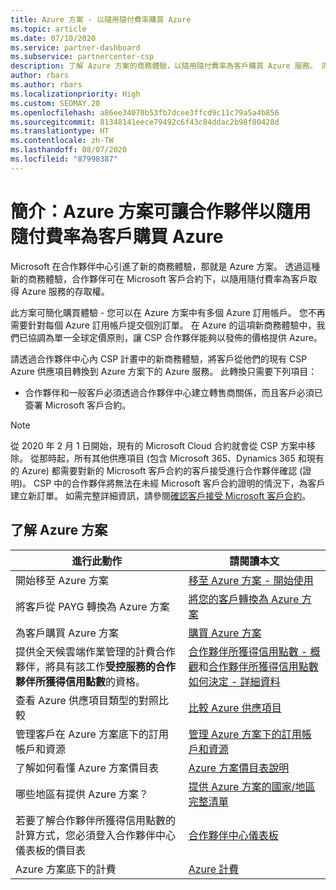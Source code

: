 ```yaml
---
title: Azure 方案 - 以隨用隨付費率購買 Azure
ms.topic: article
ms.date: 07/10/2020
ms.service: partner-dashboard
ms.subservice: partnercenter-csp
description: 了解 Azure 方案的商務體驗，以隨用隨付費率為客戶購買 Azure 服務。 同時了解新的安全性需求。
author: rbars
ms.author: rbars
ms.localizationpriority: High
ms.custom: SEOMAY.20
ms.openlocfilehash: a86ee34070b53fb7dcee3ffcd9c11c79a5a4b856
ms.sourcegitcommit: 81348141eece79492c6f43c84ddac2b98f80428d
ms.translationtype: HT
ms.contentlocale: zh-TW
ms.lasthandoff: 08/07/2020
ms.locfileid: "87998387"
---
```

# <a name="introduction-azure-plan-lets-partners-buy-azure-at-pay-as-you-go-rates-for-customers"></a>簡介：Azure 方案可讓合作夥伴以隨用隨付費率為客戶購買 Azure

Microsoft 在合作夥伴中心引進了新的商務體驗，那就是 Azure 方案。  透過這種新的商務體驗，合作夥伴可在 Microsoft 客戶合約下，以隨用隨付費率為客戶取得 Azure 服務的存取權。

此方案可簡化購買體驗 - 您可以在 Azure 方案中有多個 Azure 訂用帳戶。 您不再需要針對每個 Azure 訂用帳戶提交個別訂單。 在 Azure 的這項新商務體驗中，我們已協調為單一全球定價原則，讓 CSP 合作夥伴能夠以發佈的價格提供 Azure。

請透過合作夥伴中心內 CSP 計畫中的新商務體驗，將客戶從他們的現有 CSP Azure 供應項目轉換到 Azure 方案下的 Azure 服務。 此轉換只需要下列項目：

- 合作夥伴和一般客戶必須透過合作夥伴中心建立轉售商關係，而且客戶必須已簽署 Microsoft 客戶合約。

>[!Note]
>從 2020 年 2 月 1 日開始，現有的 Microsoft Cloud 合約就會從 CSP 方案中移除。 從那時起，所有其他供應項目 (包含 Microsoft 365、Dynamics 365 和現有的 Azure) 都需要對新的 Microsoft 客戶合約的客戶接受進行合作夥伴確認 (證明)。 CSP 中的合作夥伴將無法在未經 Microsoft 客戶合約證明的情況下，為客戶建立新訂單。 如需完整詳細資訊，請參閱[確認客戶接受 Microsoft 客戶合約](confirm-customer-agreement.md)。


## <a name="learn-about-the-azure-plan"></a>了解 Azure 方案

|**進行此動作**   |**請閱讀本文**   |
|------------------|---------------------|
|開始移至 Azure 方案|[移至 Azure 方案 - 開始使用](azure-plan-get-started.md)
|將客戶從 PAYG 轉換為 Azure 方案|[將您的客戶轉換為 Azure 方案](azure-plan-transition.md)|
|為客戶購買 Azure 方案|[購買 Azure 方案](purchase-azure-plan.md)|
|提供全天候雲端作業管理的計費合作夥伴，將具有該工作**受控服務的合作夥伴所獲得信用點數**的資格。|[合作夥伴所獲得信用點數 - 概觀](partner-earned-credit.md)和[合作夥伴所獲得信用點數如何決定 - 詳細資料](partner-earned-credit-explanation.md)|
|查看 Azure 供應項目類型的對照比較|[比較 Azure 供應項目](compare-azure-offers.md)|
|管理客戶在 Azure 方案底下的訂用帳戶和資源|[管理 Azure 方案下的訂用帳戶和資源](azure-plan-manage.md)|
|了解如何看懂 Azure 方案價目表   |[Azure 方案價目表說明](azure-plan-price-list.md)|
|哪些地區有提供 Azure 方案？|[提供 Azure 方案的國家/地區完整清單](https://query.prod.cms.rt.microsoft.com/cms/api/am/binary/RE3QN0x)
|若要了解合作夥伴所獲得信用點數的計算方式，您必須登入合作夥伴中心儀表板的價目表|[合作夥伴中心儀表板](https://partner.microsoft.com/dashboard/home)|
|Azure 方案底下的計費|[Azure 計費](azure-plan-billing.md)|